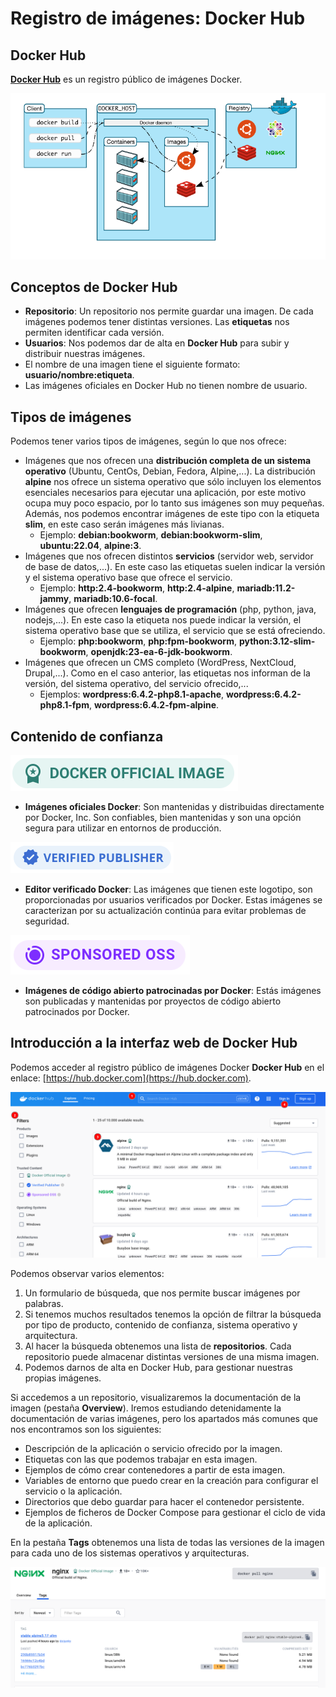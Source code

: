 # Registro de imágenes: Docker Hub

## Docker Hub

[**Docker Hub**](https://hub.docker.com/) es un registro público de imágenes Docker.

![ ](img/docker2.png)

## Conceptos de Docker Hub

* **Repositorio**: Un repositorio nos permite guardar una imagen. De cada imágenes podemos tener distintas versiones. Las **etiquetas** nos permiten identificar cada versión.
* **Usuarios**: Nos podemos dar de alta en **Docker Hub** para subir y distribuir nuestras imágenes.
* El nombre de una imagen tiene el siguiente formato: **usuario/nombre:etiqueta**.
* Las imágenes oficiales en Docker Hub no tienen nombre de usuario.

## Tipos de imágenes

Podemos tener varios tipos de imágenes, según lo que nos ofrece:

* Imágenes que nos ofrecen una **distribución completa de un sistema operativo** (Ubuntu, CentOs, Debian, Fedora, Alpine,...). La distribución **alpine** nos ofrece un sistema operativo que sólo incluyen los elementos esenciales necesarios para ejecutar una aplicación, por este motivo ocupa muy poco espacio, por lo tanto sus imágenes son muy pequeñas. Además, nos podemos encontrar imágenes de este tipo con la etiqueta **slim**, en este caso serán imágenes más livianas.
    * Ejemplo: **debian:bookworm**, **debian:bookworm-slim**, **ubuntu:22.04**, **alpine:3**.
* Imágenes que nos ofrecen distintos **servicios** (servidor web, servidor de base de datos,...). En este caso las etiquetas suelen indicar la versión y el sistema operativo base que ofrece el servicio.
    * Ejemplo: **http:2.4-bookworm**, **http:2.4-alpine**, **mariadb:11.2-jammy**, **mariadb:10.6-focal**.
* Imágenes que ofrecen **lenguajes de programación** (php, python, java, nodejs,...). En este caso la etiqueta nos puede indicar la versión, el sistema operativo base que se utiliza, el servicio que se está ofreciendo.
    * Ejemplo: **php:bookworm**, **php:fpm-bookworm**, **python:3.12-slim-bookworm**, **openjdk:23-ea-6-jdk-bookworm**.
* Imágenes que ofrecen un CMS completo (WordPress, NextCloud, Drupal,...). Como en el caso anterior, las etiquetas nos informan de la versión, del sistema operativo, del servicio ofrecido,...
    * Ejemplos: **wordpress:6.4.2-php8.1-apache**, **wordpress:6.4.2-php8.1-fpm**, **wordpress:6.4.2-fpm-alpine**.


## Contenido de confianza

![ ](img/official-image-badge-iso.png)

* **Imágenes oficiales Docker**: Son mantenidas y distribuidas directamente por Docker, Inc. Son confiables, bien mantenidas y son una opción segura para utilizar en entornos de producción.

![ ](img/verified-publisher-badge-iso.png)

* **Editor verificado Docker**: Las imágenes que tienen este logotipo, son proporcionadas por usuarios verificados por Docker. Estas imágenes se caracterizan por su actualización continúa para evitar problemas de seguridad.

![ ](img/sponsored-badge-iso.png)

* **Imágenes de código abierto patrocinadas por Docker**: Estás imágenes son publicadas y mantenidas por proyectos de código abierto patrocinados por Docker.

## Introducción a la interfaz web de Docker Hub

Podemos acceder al registro público de imágenes Docker **Docker Hub** en el enlace: [https://hub.docker.com](https://hub.docker.com).

![ ](img/dockerhub.png)

Podemos observar varios elementos:

1. Un formulario de búsqueda, que nos permite buscar imágenes por palabras.
2. Si tenemos muchos resultados tenemos la opción de filtrar la búsqueda por tipo de producto, contenido de confianza, sistema operativo y arquitectura.
3. Al hacer la búsqueda obtenemos una lista de **repositorios**. Cada repositorio puede almacenar distintas versiones de una misma imagen.
4. Podemos darnos de alta en Docker Hub, para gestionar nuestras propias imágenes. 

Si accedemos a un repositorio, visualizaremos la documentación de la imagen (pestaña **Overview**). Iremos estudiando detenidamente la documentación de varias imágenes, pero los apartados más comunes que nos encontramos son los siguientes:

* Descripción de la aplicación o servicio ofrecido por la imagen.
* Etiquetas con las que podemos trabajar en esta imagen.
* Ejemplos de cómo crear contenedores a partir de esta imagen.
* Variables de entorno que puedo crear en la creación para configurar el servicio o la aplicación.
* Directorios que debo guardar para hacer el contenedor persistente.
* Ejemplos de ficheros de Docker Compose para gestionar el ciclo de vida de la aplicación.

En la pestaña **Tags** obtenemos una lista de todas las versiones de la imagen para cada uno de los sistemas operativos y arquitecturas.

![ ](img/dockerhub2.png)

